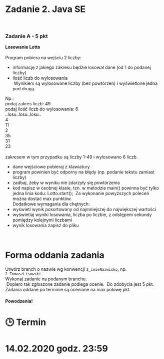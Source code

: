 # Zadanie 2. Java SE
​
### Zadanie A - 5 pkt
<b>Losowanie Lotto</b><br/><br/>
Program pobiera na wejściu 2 liczby: <br/>
- informację z jakiego zakresu będzie losował dane (od 1 do podanej liczby) <br/>
- ilość liczb do wylosowania <br/>
​
Wynikiem są wylosowane liczby (bez powtórzeń) i wyświetlone jedna pod drugą.
 
Np.: <br/>
podaj zakres liczb: 49 <br/>
podaj ilość liczb do wylosowania: 6 <br/>
..losu..losu..losu.. <br/>
4<br/>
11<br/>
2<br/>
35<br/>
31<br/>
23<br/>
<br/>zakresem w tym przypadku są liczby 1-49 i wylosowano 6 liczb.
​
- dane wejściowe pobieraj z klawiatury
- program powinien być odporny na błędy (np. podanie tekstu zamiast liczby)
- zadbaj, żeby w wyniku nie zdarzyły się powtórzenia
- kod napisz w osobnej klasie, tzn. w metodzie main() powinna być tylko jedna linia kodu: Lotto.start();
​
Za wykonanie powyższych poleceń można dostać max punktów. 
​
<br/>Dodatkowe wymagania dla chętnych:
- wyświetl wynik posortowany od najmniejszej do największej wartości
- wyświetlaj wyniki losowania, liczba po liczbie, z odstępem sekundy pomiędzy kolejnymi liczbami
- wynik losowania zapisz do pliku
​
 
​
# Forma oddania zadania
Utwórz branch o nazwie wg konwencji `2_imieNazwisko`, np. `2_TomaszLisowski`<br/>
Wykonaj zadanie na podanym branchu. <br/>
​
Dopiero tak zgłoszone zadanie podlega ocenie.
​
Do zdobycia jest 5 pkt.
Zadania oddane po terminie są oceniane na max połowę pkt.
​
#### Powodzenia!

# :clock3: Termin
# 14.02.2020 godz. 23:59
